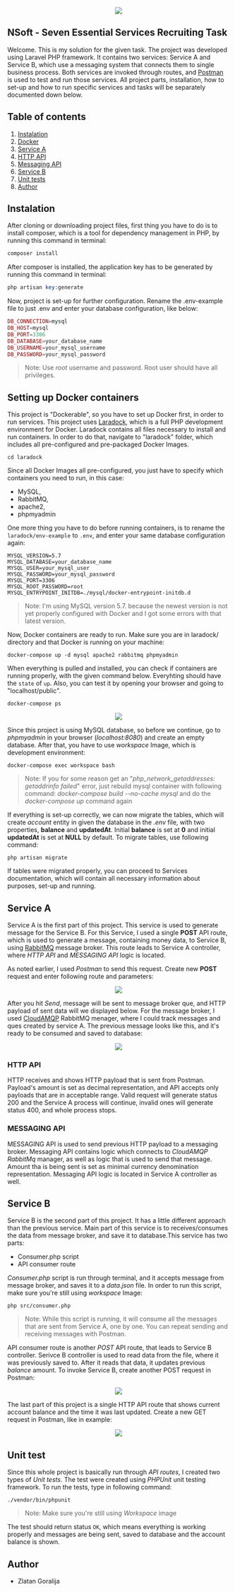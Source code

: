 <p align="center"><img src="https://laravel.com/assets/img/components/logo-laravel.svg"></p>

## NSoft - Seven Essential Services Recruiting Task
Welcome. This is my solution for the given task. The project was developed using Laravel PHP framework. It contains two services: Service A and Service B, which use a messaging system that connects them to single business process. Both services are invoked through routes, and [Postman](https://www.getpostman.com/) is used to test and run those services.  All project parts, installation, how to set-up and how to run specific services and tasks will be separately documented down below.


## Table of contents
1. [Instalation](#instalation)
2. [Docker](#docker)
3. [Service A](#service-a)
4. [HTTP API](#http-api)
5. [Messaging API](#messaging-api)
6. [Service B](#service-b)
7. [Unit tests](#unit-tests)
8. [Author](#author)
  
<a name="instalation"></a>
## Instalation
After cloning or downloading project files, first thing you have to do is to install composer, which is a tool for dependency management in PHP, by running this command in terminal:
```php
composer install
```

After composer is installed, the application key has to be generated by running this command in terminal:
```php
php artisan key:generate
```

Now, project is set-up for further configuration. Rename the .env-example file to just .env and enter your database configuration, like below:
```php
DB_CONNECTION=mysql
DB_HOST=mysql
DB_PORT=3306
DB_DATABASE=your_database_name
DB_USERNAME=your_mysql_username
DB_PASSWORD=your_mysql_password
```
> Note: Use *root* username and password. Root user should have all privileges.

<a name="docker"></a>
## Setting up Docker containers
This project is "Dockerable", so you have to set up Docker first, in order to run services. This project uses [Laradock](https://laradock.io/), which is a full PHP development environment for Docker. Laradock contains all files necessary to install and run containers. In order to do that, navigate to "laradock" folder, which includes all pre-configured and pre-packaged Docker Images. 
```
cd laradock
```

Since all Docker Images all pre-configured, you just have to specify which containers you need to run, in this case: 
- MySQL, 
- RabbitMQ,
- apache2,
- phpmyadmin

One more thing you have to do before running containers, is to rename the `laradock/env-example` to `.env`, and enter your same database configuration again: 
```
MYSQL_VERSION=5.7
MYSQL_DATABASE=your_database_name
MYSQL_USER=your_mysql_user
MYSQL_PASSWORD=your_mysql_password
MYSQL_PORT=3306
MYSQL_ROOT_PASSWORD=root
MYSQL_ENTRYPOINT_INITDB=./mysql/docker-entrypoint-initdb.d
```

>Note: I'm using MySQL version 5.7. because the newest version is not yet properly configured with Docker and I got some errors with that latest version.


Now, Docker containers are ready to run. Make sure you are in laradock/ directory and that Docker is running on your machine:
```
docker-compose up -d mysql apache2 rabbitmq phpmyadmin
```
When everything is pulled and installed, you can check if containers are running properly, with the given command below. Everyhting should have the `state` of `up`. Also, you can test it by opening your browser and going to "localhost/public".
```
docker-compose ps
```
<p align="center"><img src="https://i.imgur.com/SlGaomJ.png"></p>

Since this project is using MySQL database, so before we continue, go to *phpmyadmin* in your browser (*localhost:8080*) and create an empty database. After that, you have to use *workspace* Image, which is development environment:
```
docker-compose exec workspace bash
```
> Note: If you for some reason get an "*php_network_getaddresses: getaddrinfo failed*" error, just rebuild mysql container with following command: *docker-compose build --no-cache mysql* and do the *docker-compose up* command again

If everything is set-up correctly, we can now migrate the tables, which will create *account* entity in given the database in the *.env* file, with two properties, **balance** and **updatedAt**. Initial **balance** is set at **0** and initial **updatedAt** is set at **NULL** by default. To migrate tables, use following command:
```
php artisan migrate
```
If tables were migrated properly,  you can proceed to Services documentation, which will contain all necessary information about purposes, set-up and running.

<a name="service-a"></a>
## Service A
Service A is the first part of this project. This service is used to generate message for the Service B. For this Service, I used a single **POST** API route, which is used to generate a message, containing money data, to Service B, using [RabbitMQ](https://www.rabbitmq.com/) message broker. This route leads to Service A controller, where *HTTP API* and *MESSAGING API* logic is located.

As noted earlier, I used *Postman* to send this request. Create new **POST** request and enter following route and parameters:

<p align="center"><img src="https://i.imgur.com/ohuMXY5.png"></p>

After you hit *Send*, message will be sent to message broker que, and HTTP payload of sent data will we displayed below. For the message broker, I used [CloudAMQP](https://www.cloudamqp.com/) RabbitMQ menager, where I could track messages and ques created by service A. The previous message looks like this, and it's ready to be consumed and saved to database:

<p align="center"><img src="https://i.imgur.com/Q1PyIaw.png"></p>

<a name="http-api"></a>
### HTTP API
HTTP receives and shows HTTP payload that is sent from Postman. Payload's amount is set as decimal representation, and API accepts only payloads that are in acceptable range. Valid request will generate status 200 and the Service A process will continue, invalid ones will generate status 400, and whole process stops.

<a name="messaging-api"></a>
### MESSAGING API
MESSAGING API is used to send previous HTTP payload to a messaging broker. Messaging API contains logic which connects to *CloudAMQP RabbitMq* manager, as well as logic that is used to send that message. Amount tha is being sent is set as minimal currency denomination representation. Messaging API logic is located in Service A controller as well.

<a name="service-b"></a>
## Service B
Service B is the second part of this project. It has a little different approach than the previous service. Main part of this service is to receives/consumes the data from message broker, and save it to database.This service has two parts:
- Consumer.php script 
- API consumer route

*Consumer.php* script is run through terminal, and it accepts message from message broker, and saves it to a *data.json* file. In order to run this script, make sure you're still using *workspace* Image:
```
php src/consumer.php
``` 

>Note: While this script is running, it will consume all the messages that are sent from Service A, one by one. You can repeat sending and receiving messages with Postman.

API consumer route is another *POST* API route, that leads to Service B controller. Serivce B controller is used to read data from the file, where it was previously saved to. After it reads that data, it updates previous *balance* amount. To invoke Service B, create another POST request in Postman:
<p align="center"><img src="https://i.imgur.com/FdOCg3S.png"></p>

The last part of this project is a single HTTP API route that shows current account balance and the time it was last updated. Create a new GET request in Postman, like in example:
<p align="center"><img src="https://i.imgur.com/sMXZWI3.png"></p>

<a name="unit-tests"></a>
## Unit test
Since this whole project is basically run through *API routes*, I created two types of *Unit tests*. The test were created using *PHPUnit* unit testing framework. To run the tests, type in following command:
```
./vendor/bin/phpunit
``` 
>Note: Make sure you're still using *Workspace* image

The test should return status `OK`, which means everything is working properly and messages are being sent, saved to database and the account balance is shown.

<a name="author"></a>
## Author
* Zlatan Goralija